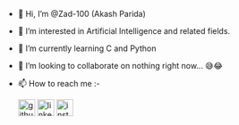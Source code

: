 - 👋 Hi, I’m @Zad-100 (Akash Parida)
- 👀 I’m interested in Artificial Intelligence and related fields.
- 🌱 I’m currently learning C and Python
- 💞️ I’m looking to collaborate on nothing right now... 😅😂
- 📫 How to reach me :-

    [<img src='https://cdn.jsdelivr.net/npm/simple-icons@3.0.1/icons/github.svg' alt='github' height='30'>](https://github.com/Zad-100) 
    [<img src='https://cdn.jsdelivr.net/npm/simple-icons@3.0.1/icons/linkedin.svg' alt='linkedin' height='30'>](https://www.linkedin.com/in/akash-parida-153788208/)
    [<img src='https://cdn.jsdelivr.net/npm/simple-icons@3.0.1/icons/instagram.svg' alt='instagram' height='30'>](https://www.instagram.com/zanderhammersmith/)

<!---
Zad-100/Zad-100 is a ✨ special ✨ repository because its `README.md` (this file) appears on your GitHub profile.
You can click the Preview link to take a look at your changes.
--->
